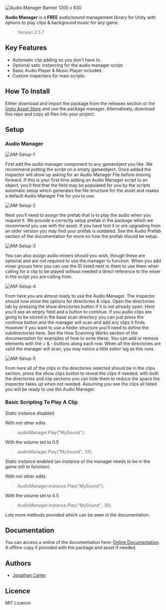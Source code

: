 ![Audio Manager Banner 1200 x 630](https://user-images.githubusercontent.com/33253710/154432524-5a0e4e61-22d3-4c2f-b103-829d03947574.jpg)

<b>Audio Manager</b> is a <b>FREE</b> audio/sound management library for Unity with options to play clips & background music for any game. 

> Version 2.5.7

## Key Features
- Automatic clip adding so you don't have to.
- Optional satic instancing for the audio manager script.
- Basic Audio Player & Music Player included.
- Custom inspectors for main scripts.

## How To Install
Either download and import the package from the releases section or the <a href="https://assetstore.unity.com/packages/tools/audio/audio-manager-cg-149123">Unity Asset Store</a> and use the package manager. Alternatively, download this repo and copy all files into your project.

## Setup

### Audio Manager

![AM-Setup-1](https://user-images.githubusercontent.com/33253710/154436213-3b2d109a-b513-4012-b746-85a2214cf1d9.png)

First add the audio manager component to any gameobject you like. We recommend putting the script on a empty gameobject. Once added the inspector will show up asking for an Audio Manager File before moving forward. If this is your first time adding an Audio Manager script to an object, you'll find that the field may be populated for you by the scripts automatic setup which generates the file structure for the asset and makes a default Audio Manager File for you to use. 

![AM-Setup-2](https://user-images.githubusercontent.com/33253710/154436245-b61e06f7-ac93-45a9-bf67-14cacf35ca4d.png)

Next you'll need to assign the prefab that is to play the audio when you request it. We provide a correctly setup prefab in the package which we recommend you use with the asset. If you have lost it or are upgrading from an older version you may find your prefab is outdated. See the Audio Prefab section of the documentation for more on how the prefab should be setup. 

![AM-Setup-3](https://user-images.githubusercontent.com/33253710/154436310-81415441-fb4e-4cc7-bf4e-e2fc66d02309.png)

You can also assign audio mixers should you wish, though these are optional and are not required to use the manager to function. When you add mixer groups here you can use the ID listed next to them to use them when calling for a clip to be played without needed a direct reference to the mixer in the script you are calling from. 

![AM-Setup-4](https://user-images.githubusercontent.com/33253710/154436342-f727640a-f7e0-470c-a879-bb6b9726dc93.png)

From here you are almost ready to use the Audio Manager. The inspector should now show the options for directories & clips. Open the directories tab by pressing the show directories button if it is not already open. Here you'll see an empty field and a button to continue. If you audio clips are going to be stored in the base scan directory you can just press the continue button and the manager will scan and add any clips it finds. However if you want to use a folder structure you'll need to define the subdirectories here. See the How Scanning Works section of the documentation for examples of how to write these. You can add or remove elements with the + & - buttons along each row. When all the directories are valid the manager will scan, you may notice a little editor lag as this runs. 

![AM-Setup-5](https://user-images.githubusercontent.com/33253710/154436374-66e25f8c-dc89-464d-a59d-1203f8cefd89.png)

From here all of the clips in the directories selected should be in the clips section, press the show clips button to reveal the clips if needed, with both the directories and clip sections you can hide them to reduce the space the inspector takes up when not needed. Assuming you see the clips all listed you will be ready to use the Audio Manager. 

### Basic Scripting To Play A Clip

Static instance disabled

With not other edits
> audioManager.Play("MySound");

With the volume set to 0.5
> audioManager.Play("MySound", .5f);

Static instance enabled (an instance of the manager needs to be in the game still to function)

With not other edits
> AudioManager.instance.Play("MySound");

With the volume set to 0.5
> AudioManager.instance.Play("MySound", .5f);

Lots more methods provided which can be seen in the documentation.

## Documentation
You can access a online of the documentation here: <a href="https://carter.games/audiomanager">Online Documentation</a>. A offline copy if provided with the package and asset if needed. 

## Authors
- <a href="https://github.com/JonathanMCarter">Jonathan Carter</a>

## Licence
MIT Licence
